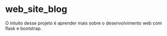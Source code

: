 # web_site_blog
O intuito desse projeto é aprender mais sobre o desenvolvimento web com flask e bootstrap.
